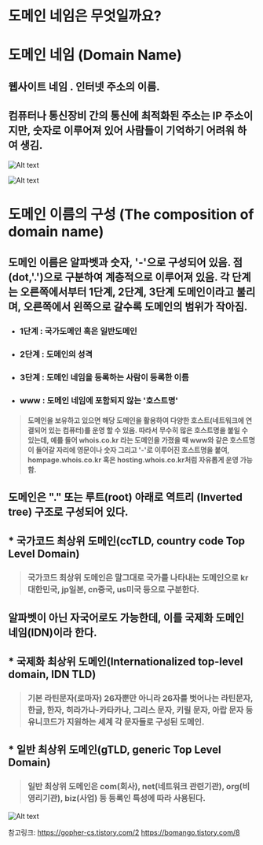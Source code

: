도메인 네임은 무엇일까요?
==========================
# 도메인 네임 (Domain Name)
## 웹사이트 네임 . 인터넷 주소의 이름. 
## 컴퓨터나 통신장비 간의 통신에 최적화된 주소는 IP 주소이지만, 숫자로 이루어져 있어 사람들이 기억하기 어려워 하여 생김.   

![Alt text](https://img1.daumcdn.net/thumb/R1280x0/?scode=mtistory2&fname=https%3A%2F%2Fblog.kakaocdn.net%2Fdn%2Fo5rxP%2FbtqDwdBlzkJ%2FWIolDKPjfswC6AF3k2xlWk%2Fimg.png)

![Alt text](https://blog.kakaocdn.net/dn/daixja/btqDwdOqa9y/tbBH8CI7NRp3YbQ5ko68Kk/img.gif)

# 도메인 이름의 구성 (The composition of domain name)
## 도메인 이름은 알파벳과 숫자, '-'으로 구성되어 있음. 점(dot,'.')으로 구분하여 계층적으로 이루어져 있음. 각 단계는 오른쪽에서부터 1단계, 2단계, 3단계 도메인이라고 불리며, 오른쪽에서 왼쪽으로 갈수록 도메인의 범위가 작아짐.
- ### 1단계 : 국가도메인 혹은 일반도메인
- ### 2단계 : 도메인의 성격
- ### 3단계 : 도메인 네임을 등록하는 사람이 등록한 이름
- ### www : 도메인 네임에 포함되지 않는 '호스트명'
 >#### 도메인을 보유하고 있으면 해당 도메인을 활용하여 다양한 호스트(네트워크에 연결되어 있는 컴퓨터)를 운영 할 수 있음. 따라서 무수히 많은 호스트명을 붙일 수 있는데, 예를 들어 whois.co.kr 라는 도메인을 가졌을 때 www와 같은 호스트명이 들어갈 자리에 영문이나 숫자 그리고 '-'로 이루어진 호스트명을 붙여, hompage.whois.co.kr 혹은 hosting.whois.co.kr처럼 자유롭게 운영 가능함.

## 도메인은 "." 또는 루트(root) 아래로 역트리 (Inverted tree) 구조로 구성되어 있다. 

## * 국가코드 최상위 도메인(ccTLD, country code Top Level Domain)
> ### 국가코드 최상위 도메인은 말그대로 국가를 나타내는 도메인으로 kr대한민국, jp일본, cn중국, us미국 등으로 구분한다.

## 알파벳이 아닌 자국어로도 가능한데, 이를 국제화 도메인 네임(IDN)이라 한다.

## * 국제화 최상위 도메인(Internationalized top-level domain, IDN TLD)
> ### 기본 라틴문자(로마자) 26자뿐만 아니라 26자를 벗어나는 라틴문자, 한글, 한자, 히라가나-카타카나, 그리스 문자, 키릴 문자, 아랍 문자 등 유니코드가 지원하는 세계 각 문자들로 구성된 도메인.

## * 일반 최상위 도메인(gTLD, generic Top Level Domain) 
> ### 일반 최상위 도메인은 com(회사), net(네트워크 관련기관), org(비영리기관), biz(사업) 등 등록인 특성에 따라 사용된다.

![Alt text](https://www.netpia.com/image/sogo/img_001.gif)
 
참고링크:  <https://gopher-cs.tistory.com/2>
           <https://bomango.tistory.com/8>